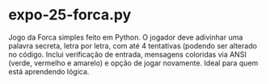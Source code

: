 # expo-25-forca.py
Jogo da Forca simples feito em Python. O jogador deve adivinhar uma palavra secreta, letra por letra, com até 4 tentativas (podendo ser alterado no código. Inclui verificação de entrada, mensagens coloridas via ANSI (verde, vermelho e amarelo) e opção de jogar novamente. Ideal para quem está aprendendo lógica.
